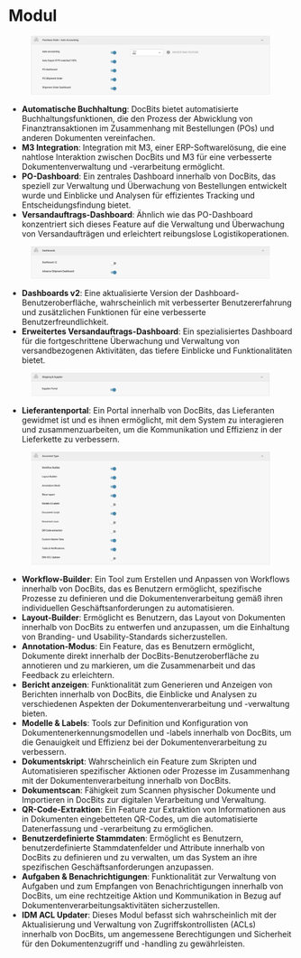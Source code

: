 # Modul

<figure><img src="../../../../.gitbook/assets/Bildschirmfoto 2024-05-04 um 15.57.42.png" alt=""><figcaption></figcaption></figure>

* **Automatische Buchhaltung**: DocBits bietet automatisierte Buchhaltungsfunktionen, die den Prozess der Abwicklung von Finanztransaktionen im Zusammenhang mit Bestellungen (POs) und anderen Dokumenten vereinfachen.
* **M3 Integration**: Integration mit M3, einer ERP-Softwarelösung, die eine nahtlose Interaktion zwischen DocBits und M3 für eine verbesserte Dokumentenverwaltung und -verarbeitung ermöglicht.
* **PO-Dashboard**: Ein zentrales Dashboard innerhalb von DocBits, das speziell zur Verwaltung und Überwachung von Bestellungen entwickelt wurde und Einblicke und Analysen für effizientes Tracking und Entscheidungsfindung bietet.
* **Versandauftrags-Dashboard**: Ähnlich wie das PO-Dashboard konzentriert sich dieses Feature auf die Verwaltung und Überwachung von Versandaufträgen und erleichtert reibungslose Logistikoperationen.

<figure><img src="../../../../.gitbook/assets/Bildschirmfoto 2024-05-04 um 15.57.52.png" alt=""><figcaption></figcaption></figure>

* **Dashboards v2**: Eine aktualisierte Version der Dashboard-Benutzeroberfläche, wahrscheinlich mit verbesserter Benutzererfahrung und zusätzlichen Funktionen für eine verbesserte Benutzerfreundlichkeit.
* **Erweitertes Versandauftrags-Dashboard**: Ein spezialisiertes Dashboard für die fortgeschrittene Überwachung und Verwaltung von versandbezogenen Aktivitäten, das tiefere Einblicke und Funktionalitäten bietet.

<figure><img src="../../../../.gitbook/assets/Bildschirmfoto 2024-05-04 um 15.58.02.png" alt=""><figcaption></figcaption></figure>

* **Lieferantenportal**: Ein Portal innerhalb von DocBits, das Lieferanten gewidmet ist und es ihnen ermöglicht, mit dem System zu interagieren und zusammenzuarbeiten, um die Kommunikation und Effizienz in der Lieferkette zu verbessern.

<figure><img src="../../../../.gitbook/assets/Bildschirmfoto 2024-05-04 um 15.58.17.png" alt=""><figcaption></figcaption></figure>

* **Workflow-Builder**: Ein Tool zum Erstellen und Anpassen von Workflows innerhalb von DocBits, das es Benutzern ermöglicht, spezifische Prozesse zu definieren und die Dokumentenverarbeitung gemäß ihren individuellen Geschäftsanforderungen zu automatisieren.
* **Layout-Builder**: Ermöglicht es Benutzern, das Layout von Dokumenten innerhalb von DocBits zu entwerfen und anzupassen, um die Einhaltung von Branding- und Usability-Standards sicherzustellen.
* **Annotation-Modus**: Ein Feature, das es Benutzern ermöglicht, Dokumente direkt innerhalb der DocBits-Benutzeroberfläche zu annotieren und zu markieren, um die Zusammenarbeit und das Feedback zu erleichtern.
* **Bericht anzeigen**: Funktionalität zum Generieren und Anzeigen von Berichten innerhalb von DocBits, die Einblicke und Analysen zu verschiedenen Aspekten der Dokumentenverarbeitung und -verwaltung bieten.
* **Modelle & Labels**: Tools zur Definition und Konfiguration von Dokumentenerkennungsmodellen und -labels innerhalb von DocBits, um die Genauigkeit und Effizienz bei der Dokumentenverarbeitung zu verbessern.
* **Dokumentskript**: Wahrscheinlich ein Feature zum Skripten und Automatisieren spezifischer Aktionen oder Prozesse im Zusammenhang mit der Dokumentenverarbeitung innerhalb von DocBits.
* **Dokumentscan**: Fähigkeit zum Scannen physischer Dokumente und Importieren in DocBits zur digitalen Verarbeitung und Verwaltung.
* **QR-Code-Extraktion**: Ein Feature zur Extraktion von Informationen aus in Dokumenten eingebetteten QR-Codes, um die automatisierte Datenerfassung und -verarbeitung zu ermöglichen.
* **Benutzerdefinierte Stammdaten**: Ermöglicht es Benutzern, benutzerdefinierte Stammdatenfelder und Attribute innerhalb von DocBits zu definieren und zu verwalten, um das System an ihre spezifischen Geschäftsanforderungen anzupassen.
* **Aufgaben & Benachrichtigungen**: Funktionalität zur Verwaltung von Aufgaben und zum Empfangen von Benachrichtigungen innerhalb von DocBits, um eine rechtzeitige Aktion und Kommunikation in Bezug auf Dokumentenverarbeitungsaktivitäten sicherzustellen.
* **IDM ACL Updater**: Dieses Modul befasst sich wahrscheinlich mit der Aktualisierung und Verwaltung von Zugriffskontrollisten (ACLs) innerhalb von DocBits, um angemessene Berechtigungen und Sicherheit für den Dokumentenzugriff und -handling zu gewährleisten.
